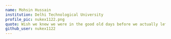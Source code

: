 ```yaml
---
name: Mohsin Hussain
institution: Delhi Technological University
profile_pic: nukex1122.png
quote: Wish we knew we were in the good old days before we actually left them -- Andy Bernard, The Office
github_user: nukex1122
---
```


